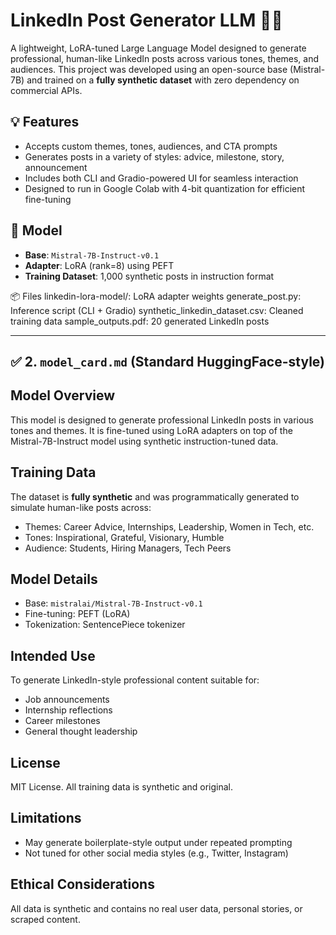 # LinkedIn Post Generator LLM 🔗🤖

A lightweight, LoRA-tuned Large Language Model designed to generate professional, human-like LinkedIn posts across various tones, themes, and audiences. This project was developed using an open-source base (Mistral-7B) and trained on a **fully synthetic dataset** with zero dependency on commercial APIs.

## 💡 Features
- Accepts custom themes, tones, audiences, and CTA prompts
- Generates posts in a variety of styles: advice, milestone, story, announcement
- Includes both CLI and Gradio-powered UI for seamless interaction
- Designed to run in Google Colab with 4-bit quantization for efficient fine-tuning

## 🧠 Model
- **Base**: `Mistral-7B-Instruct-v0.1`
- **Adapter**: LoRA (rank=8) using PEFT
- **Training Dataset**: 1,000 synthetic posts in instruction format

📦 Files
linkedin-lora-model/: LoRA adapter weights
generate_post.py: Inference script (CLI + Gradio)
synthetic_linkedin_dataset.csv: Cleaned training data
sample_outputs.pdf: 20 generated LinkedIn posts


---

## ✅ 2. `model_card.md` (Standard HuggingFace-style)

## Model Overview
This model is designed to generate professional LinkedIn posts in various tones and themes. It is fine-tuned using LoRA adapters on top of the Mistral-7B-Instruct model using synthetic instruction-tuned data.

## Training Data
The dataset is **fully synthetic** and was programmatically generated to simulate human-like posts across:
- Themes: Career Advice, Internships, Leadership, Women in Tech, etc.
- Tones: Inspirational, Grateful, Visionary, Humble
- Audience: Students, Hiring Managers, Tech Peers

## Model Details
- Base: `mistralai/Mistral-7B-Instruct-v0.1`
- Fine-tuning: PEFT (LoRA)
- Tokenization: SentencePiece tokenizer

## Intended Use
To generate LinkedIn-style professional content suitable for:
- Job announcements
- Internship reflections
- Career milestones
- General thought leadership

## License
MIT License. All training data is synthetic and original.

## Limitations
- May generate boilerplate-style output under repeated prompting
- Not tuned for other social media styles (e.g., Twitter, Instagram)

## Ethical Considerations
All data is synthetic and contains no real user data, personal stories, or scraped content.
